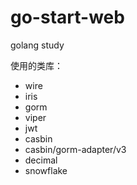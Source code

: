 # go-start-web
golang study

使用的类库：  
+ wire
+ iris
+ gorm
+ viper
+ jwt
+ casbin
+ casbin/gorm-adapter/v3
+ decimal
+ snowflake
